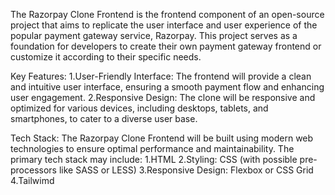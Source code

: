 The Razorpay Clone Frontend is the frontend component of an open-source project that aims to replicate the user interface and user
experience of the popular payment gateway service, Razorpay. This project serves as a foundation for developers to create their own 
payment gateway frontend or customize it according to their specific needs.

Key Features:
1.User-Friendly Interface: The frontend will provide a clean and intuitive user interface, ensuring a smooth payment flow and 
enhancing user engagement.
2.Responsive Design: The clone will be responsive and optimized for various devices, including desktops, tablets, and smartphones, 
to cater to a diverse user base.

Tech Stack:
The Razorpay Clone Frontend will be built using modern web technologies to ensure optimal performance and maintainability. 
The primary tech stack may include:
1.HTML
2.Styling: CSS (with possible pre-processors like SASS or LESS)
3.Responsive Design: Flexbox or CSS Grid
4.Tailwimd
